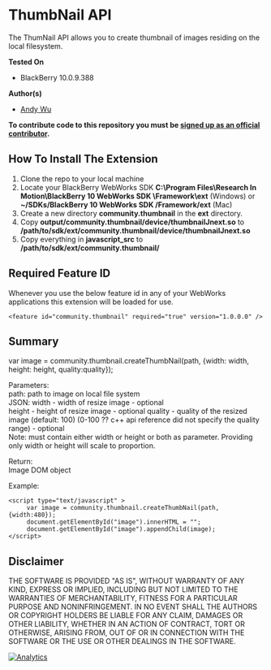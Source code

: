 # ThumbNail API

The ThumNail API allows you to create thumbnail of images residing on the local filesystem.

**Tested On**

* BlackBerry 10.0.9.388

**Author(s)** 

* [Andy Wu](https://github.com/andywu89)            

**To contribute code to this repository you must be [signed up as an official contributor](http://blackberry.github.com/howToContribute.html).**

## How To Install The Extension

1. Clone the repo to your local machine
2. Locate your BlackBerry WebWorks SDK **C:\Program Files\Research In Motion\BlackBerry 10 WebWorks SDK <version>\Framework\ext** (Windows) or **~/SDKs/BlackBerry 10 WebWorks SDK <version>/Framework/ext** (Mac)
3. Create a new directory **community.thumbnail** in the **ext** directory.
4. Copy **output/community.thumbnail/device/thumbnailJnext.so** to **/path/to/sdk/ext/community.thumbnail/device/thumbnailJnext.so**
5. Copy everything in **javascript_src** to **/path/to/sdk/ext/community.thumbnail/**


## Required Feature ID
Whenever you use the below feature id in any of your WebWorks applications this extension will be loaded for use.

    <feature id="community.thumbnail" required="true" version="1.0.0.0" />

## Summary

var image = community.thumbnail.createThumbNail(path, {width: width, height: height, quality:quality});

Parameters:  
path: path to image on local file system  
JSON: width - width of resize image - optional  
	  height - height of resize image - optional
	  quality - quality of the resized image (default: 100) (0-100 ?? c++ api reference did not specify the quality range) - optional  
Note: must contain either width or height or both as parameter. Providing only width or height will scale to proportion.   

Return:  
Image DOM object  

Example:

	<script type="text/javascript" >
         var image = community.thumbnail.createThumbNail(path, {width:480});
		 document.getElementById("image").innerHTML = "";
		 document.getElementById("image").appendChild(image);
	</script>

## Disclaimer

THE SOFTWARE IS PROVIDED "AS IS", WITHOUT WARRANTY OF ANY KIND, EXPRESS OR IMPLIED, INCLUDING BUT NOT LIMITED TO THE WARRANTIES OF MERCHANTABILITY, FITNESS FOR A PARTICULAR PURPOSE AND NONINFRINGEMENT. IN NO EVENT SHALL THE AUTHORS OR COPYRIGHT HOLDERS BE LIABLE FOR ANY CLAIM, DAMAGES OR OTHER LIABILITY, WHETHER IN AN ACTION OF CONTRACT, TORT OR OTHERWISE, ARISING FROM, OUT OF OR IN CONNECTION WITH THE SOFTWARE OR THE USE OR OTHER DEALINGS IN THE SOFTWARE.

[![Analytics](https://ga-beacon.appspot.com/UA-46817652-1/WebWorks-Community-APIs/BB10/Thumbnail?pixel)](https://github.com/igrigorik/ga-beacon)